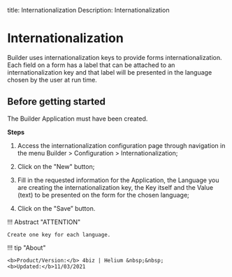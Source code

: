 title: Internationalization
Description: Internationalization
# Internationalization

Builder uses internationalization keys to provide forms internationalization. Each field on a form has a label that can be attached to an internationalization key and that label will be presented in the language chosen by the user at run time.

## Before getting started


The Builder Application must have been created.

**Steps**


1.	Access the internationalization configuration page through navigation in the menu Builder > Configuration > Internationalization;

2.	Click on the "New" button;

3.	Fill in the requested information for the Application, the Language you are creating the internationalization key, the Key itself and the Value (text) to be presented on the form for the chosen language;

4.	Click on the "Save” button.


!!! Abstract "ATTENTION"

    Create one key for each language.



!!! tip "About"

    <b>Product/Version:</b> 4biz | Helium &nbsp;&nbsp;
    <b>Updated:</b>11/03/2021